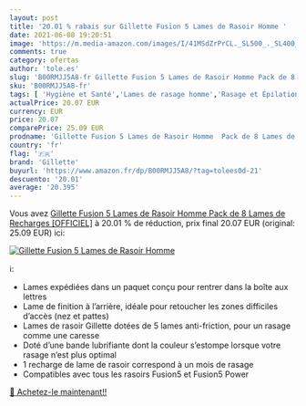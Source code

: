 ```yaml
---
layout: post
title: '20.01 % rabais sur Gillette Fusion 5 Lames de Rasoir Homme '
date: 2021-06-08 19:20:51
image: 'https://m.media-amazon.com/images/I/41MSdZrPrCL._SL500_._SL400_.jpg'
comments: true
category: ofertas
author: 'tole.es'
slug: 'B00RMJJ5A8-fr Gillette Fusion 5 Lames de Rasoir Homme Pack de 8 Lames de...'
sku: 'B00RMJJ5A8-fr'
tags: [ 'Hygiène et Santé','Lames de rasage homme','Rasage et Épilation','Rasage manuel','Rasage manuel homme','gillette', ]
actualPrice: 20.07 EUR
currency: EUR
price: 20.07
comparePrice: 25.09 EUR
prodname: 'Gillette Fusion 5 Lames de Rasoir Homme  Pack de 8 Lames de Recharges [OFFICIEL]'
country: 'fr'
flag: '🇫🇷'
brand: 'Gillette'
buyurl: 'https://www.amazon.fr/dp/B00RMJJ5A8/?tag=tolees0d-21'
descuento: '20.01'
average: '20.395'
---
```


Vous avez [Gillette Fusion 5 Lames de Rasoir Homme  Pack de 8 Lames de Recharges [OFFICIEL]](https://www.amazon.fr/dp/B00RMJJ5A8/?tag=tolees0d-21)  à  20.01 % de réduction, prix final  20.07 EUR (original: 25.09 EUR) ici:

[![Gillette Fusion 5 Lames de Rasoir Homme ](https://m.media-amazon.com/images/I/41MSdZrPrCL._SL500_._SL400_.jpg)](https://www.amazon.fr/dp/B00RMJJ5A8/?tag=tolees0d-21)

ℹ️:

- Lames expédiées dans un paquet conçu pour rentrer dans la boîte aux lettres
- Lame de finition à l’arrière, idéale pour retoucher les zones difficiles d’accès (nez et pattes)
- Lames de rasoir Gillette dotées de 5 lames anti-friction, pour un rasage comme une caresse
- Doté d’une bande lubrifiante dont la couleur s’estompe lorsque votre rasage n’est plus optimal
- 1 recharge de lame de rasoir correspond à un mois de rasage
- Compatibles avec tous les rasoirs Fusion5 et Fusion5 Power

[🛒 Achetez-le maintenant!!](https://www.amazon.fr/dp/B00RMJJ5A8/?tag=tolees0d-21)
